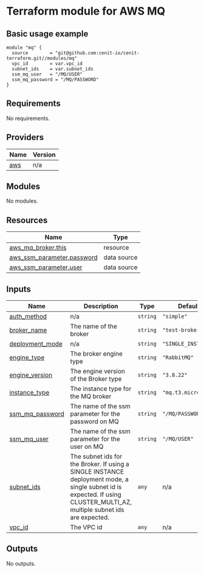 # Terraform module for AWS MQ

## Basic usage example

```hcl
module "mq" {
  source        = "git@github.com:cenit-io/cenit-terraform.git//modules/mq"
  vpc_id        = var.vpc_id
  subnet_ids    = var.subnet_ids
  ssm_mq_user   = "/MQ/USER"
  ssm_mq_password = "/MQ/PASSWORD"
}            
```

## Requirements

No requirements.

## Providers

| Name | Version |
|------|---------|
| <a name="provider_aws"></a> [aws](#provider\_aws) | n/a |

## Modules

No modules.

## Resources

| Name | Type |
|------|------|
| [aws_mq_broker.this](https://registry.terraform.io/providers/hashicorp/aws/latest/docs/resources/mq_broker) | resource |
| [aws_ssm_parameter.password](https://registry.terraform.io/providers/hashicorp/aws/latest/docs/data-sources/ssm_parameter) | data source |
| [aws_ssm_parameter.user](https://registry.terraform.io/providers/hashicorp/aws/latest/docs/data-sources/ssm_parameter) | data source |

## Inputs

| Name | Description | Type | Default | Required |
|------|-------------|------|---------|:--------:|
| <a name="input_auth_method"></a> [auth\_method](#input\_auth\_method) | n/a | `string` | `"simple"` | no |
| <a name="input_broker_name"></a> [broker\_name](#input\_broker\_name) | The name of the broker | `string` | `"test-broker"` | no |
| <a name="input_deployment_mode"></a> [deployment\_mode](#input\_deployment\_mode) | n/a | `string` | `"SINGLE_INSTANCE"` | no |
| <a name="input_engine_type"></a> [engine\_type](#input\_engine\_type) | The broker engine type | `string` | `"RabbitMQ"` | no |
| <a name="input_engine_version"></a> [engine\_version](#input\_engine\_version) | The engine version of the Broker type | `string` | `"3.8.22"` | no |
| <a name="input_instance_type"></a> [instance\_type](#input\_instance\_type) | The instance type for the MQ broker | `string` | `"mq.t3.micro"` | no |
| <a name="input_ssm_mq_password"></a> [ssm\_mq\_password](#input\_ssm\_mq\_password) | The name of the ssm parameter for the password on MQ | `string` | `"/MQ/PASSWORD"` | no |
| <a name="input_ssm_mq_user"></a> [ssm\_mq\_user](#input\_ssm\_mq\_user) | The name of the ssm parameter for the user on MQ | `string` | `"/MQ/USER"` | no |
| <a name="input_subnet_ids"></a> [subnet\_ids](#input\_subnet\_ids) | The subnet ids for the Broker. If using a SINGLE INSTANCE deployment mode, a single subnet id is expected. If using CLUSTER\_MULTI\_AZ, multiple subnet ids are expected. | `any` | n/a | yes |
| <a name="input_vpc_id"></a> [vpc\_id](#input\_vpc\_id) | The VPC id | `any` | n/a | yes |

## Outputs

No outputs.
